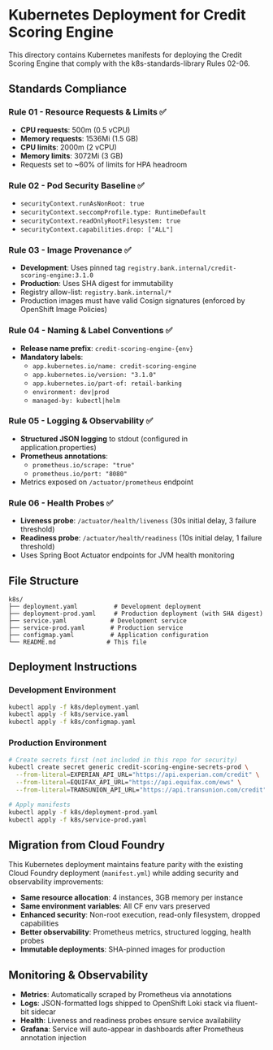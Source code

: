 # Kubernetes Deployment for Credit Scoring Engine

This directory contains Kubernetes manifests for deploying the Credit Scoring Engine that comply with the k8s-standards-library Rules 02-06.

## Standards Compliance

### Rule 01 - Resource Requests & Limits ✅
- **CPU requests**: 500m (0.5 vCPU)
- **Memory requests**: 1536Mi (1.5 GB)
- **CPU limits**: 2000m (2 vCPU)
- **Memory limits**: 3072Mi (3 GB)
- Requests set to ~60% of limits for HPA headroom

### Rule 02 - Pod Security Baseline ✅
- `securityContext.runAsNonRoot: true`
- `securityContext.seccompProfile.type: RuntimeDefault`
- `securityContext.readOnlyRootFilesystem: true`
- `securityContext.capabilities.drop: ["ALL"]`

### Rule 03 - Image Provenance ✅
- **Development**: Uses pinned tag `registry.bank.internal/credit-scoring-engine:3.1.0`
- **Production**: Uses SHA digest for immutability
- Registry allow-list: `registry.bank.internal/*`
- Production images must have valid Cosign signatures (enforced by OpenShift Image Policies)

### Rule 04 - Naming & Label Conventions ✅
- **Release name prefix**: `credit-scoring-engine-{env}`
- **Mandatory labels**:
  - `app.kubernetes.io/name: credit-scoring-engine`
  - `app.kubernetes.io/version: "3.1.0"`
  - `app.kubernetes.io/part-of: retail-banking`
  - `environment: dev|prod`
  - `managed-by: kubectl|helm`

### Rule 05 - Logging & Observability ✅
- **Structured JSON logging** to stdout (configured in application.properties)
- **Prometheus annotations**:
  - `prometheus.io/scrape: "true"`
  - `prometheus.io/port: "8080"`
- Metrics exposed on `/actuator/prometheus` endpoint

### Rule 06 - Health Probes ✅
- **Liveness probe**: `/actuator/health/liveness` (30s initial delay, 3 failure threshold)
- **Readiness probe**: `/actuator/health/readiness` (10s initial delay, 1 failure threshold)
- Uses Spring Boot Actuator endpoints for JVM health monitoring

## File Structure

```
k8s/
├── deployment.yaml          # Development deployment
├── deployment-prod.yaml     # Production deployment (with SHA digest)
├── service.yaml            # Development service
├── service-prod.yaml       # Production service
├── configmap.yaml          # Application configuration
└── README.md              # This file
```

## Deployment Instructions

### Development Environment
```bash
kubectl apply -f k8s/deployment.yaml
kubectl apply -f k8s/service.yaml
kubectl apply -f k8s/configmap.yaml
```

### Production Environment
```bash
# Create secrets first (not included in this repo for security)
kubectl create secret generic credit-scoring-engine-secrets-prod \
  --from-literal=EXPERIAN_API_URL="https://api.experian.com/credit" \
  --from-literal=EQUIFAX_API_URL="https://api.equifax.com/ews" \
  --from-literal=TRANSUNION_API_URL="https://api.transunion.com/credit"

# Apply manifests
kubectl apply -f k8s/deployment-prod.yaml
kubectl apply -f k8s/service-prod.yaml
```

## Migration from Cloud Foundry

This Kubernetes deployment maintains feature parity with the existing Cloud Foundry deployment (`manifest.yml`) while adding security and observability improvements:

- **Same resource allocation**: 4 instances, 3GB memory per instance
- **Same environment variables**: All CF env vars preserved
- **Enhanced security**: Non-root execution, read-only filesystem, dropped capabilities
- **Better observability**: Prometheus metrics, structured logging, health probes
- **Immutable deployments**: SHA-pinned images for production

## Monitoring & Observability

- **Metrics**: Automatically scraped by Prometheus via annotations
- **Logs**: JSON-formatted logs shipped to OpenShift Loki stack via fluent-bit sidecar
- **Health**: Liveness and readiness probes ensure service availability
- **Grafana**: Service will auto-appear in dashboards after Prometheus annotation injection
